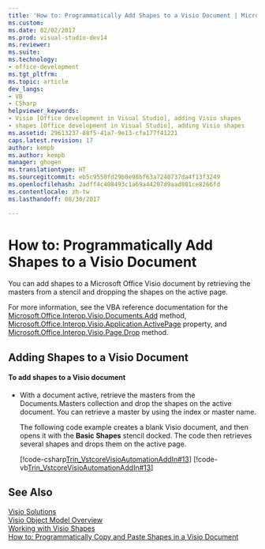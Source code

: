 ```yaml
---
title: 'How to: Programmatically Add Shapes to a Visio Document | Microsoft Docs'
ms.custom: 
ms.date: 02/02/2017
ms.prod: visual-studio-dev14
ms.reviewer: 
ms.suite: 
ms.technology:
- office-development
ms.tgt_pltfrm: 
ms.topic: article
dev_langs:
- VB
- CSharp
helpviewer_keywords:
- Visio [Office development in Visual Studio], adding Visio shapes
- shapes [Office development in Visual Studio], adding Visio shapes
ms.assetid: 29613237-88f5-41a7-9e13-cfa177f41221
caps.latest.revision: 17
author: kempb
ms.author: kempb
manager: ghogen
ms.translationtype: HT
ms.sourcegitcommit: eb5c9550fd29b0e98bf63a7240737da4f13f3249
ms.openlocfilehash: 2adff4c408493c1a69a44207d9aad801ce8266fd
ms.contentlocale: zh-tw
ms.lasthandoff: 08/30/2017

---
```

# <a name="how-to-programmatically-add-shapes-to-a-visio-document"></a>How to: Programmatically Add Shapes to a Visio Document
  You can add shapes to a Microsoft Office Visio document by retrieving the masters from a stencil and dropping the shapes on the active page.  
  
 For more information, see the VBA reference documentation for the [Microsoft.Office.Interop.Visio.Documents.Add](http://msdn.microsoft.com/library/office/ff766868.aspx) method, [Microsoft.Office.Interop.Visio.Application.ActivePage](http://msdn.microsoft.com/library/office/ff765484.aspx) property, and [Microsoft.Office.Interop.Visio.Page.Drop](http://msdn.microsoft.com/library/office/ff765054.aspx) method.  
  
## <a name="adding-shapes-to-a-visio-document"></a>Adding Shapes to a Visio Document  
  
#### <a name="to-add-shapes-to-a-visio-document"></a>To add shapes to a Visio document  
  
-   With a document active, retrieve the masters from the Documents.Masters collection and drop the shapes on the active document. You can retrieve a master by using the index or master name.  
  
     The following code example creates a blank Visio document, and then opens it with the **Basic Shapes** stencil docked. The code then retrieves several shapes and drops them on the active page.  
  
     [!code-csharp[Trin_VstcoreVisioAutomationAddIn#13](../vsto/codesnippet/CSharp/trin_vstcorevisioautomationaddin/ThisAddIn.cs#13)]  [!code-vb[Trin_VstcoreVisioAutomationAddIn#13](../vsto/codesnippet/VisualBasic/trin_vstcorevisioautomationaddin/ThisAddIn.vb#13)]  
  
## <a name="see-also"></a>See Also  
 [Visio Solutions](../vsto/visio-solutions.md)   
 [Visio Object Model Overview](../vsto/visio-object-model-overview.md)   
 [Working with Visio Shapes](../vsto/working-with-visio-shapes.md)   
 [How to: Programmatically Copy and Paste Shapes in a Visio Document](../vsto/how-to-programmatically-copy-and-paste-shapes-in-a-visio-document.md)  
  
  
